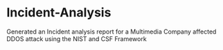 # Incident-Analysis
Generated an Incident analysis report for a Multimedia Company affected DDOS attack using the NIST and CSF Framework 
